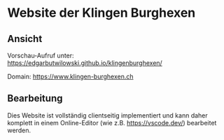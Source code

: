 # Website der Klingen Burghexen

## Ansicht

Vorschau-Aufruf unter: https://edgarbutwilowski.github.io/klingenburghexen/

Domain: https://www.klingen-burghexen.ch

## Bearbeitung

Dies Website ist vollständig clientseitig implementiert und kann daher komplett in einem Online-Editor (wie z.B. https://vscode.dev/) bearbeitet werden.